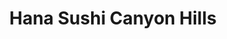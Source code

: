---
layout: place
title: "Hana Sushi Canyon Hills"
permalink: /california/lake-elsinore/hana-sushi-canyon-hills.html
stateAbbr: CA
stateName: California
cityName: Lake Elsinore
seo:
  name: "Hana Sushi Canyon Hills"
  type: Restaurant
  links: http://hanasushicanyonhills.com/
description: "Hana Sushi Canyon Hills serves delicious sushi in Lake Elsinore, California. Try fresh Japanese dishes for a great dining experience. Available for takeout, delivery, lunch, and dinner."
place_id: ChIJ1QkJtnSc3IAREhx5o6Hw7Oo
photos:
  - name: >-
      places/ChIJ1QkJtnSc3IAREhx5o6Hw7Oo/photos/AeeoHcIahZ0kpua0kpRTPOGmkkmUoImt-HcLYviYyuztbpvbsgVgCFRtzBR8vUMIRSZkDn1L76ysyvoK2S8zZP4TH2L6nXIx5X8sO0GAdHqByX9j_4-lLBVXBaH-4Jtt8i1BmIxIfixqUJ-qsICBJlUpu6oeVq2Ue1lEyTFfD95hYFeH3yH6XzzxAWNLtCSyUL5fxQOYxiV2iZIomtfE1WBxrouanQYKhWrr4VVY0h1qNvVIpWH9CrlysCuGs1exx-m41w5GVF4Bygk44TU9xOYSEc2QmcGpCsQuKk0ybfQ3yKBVgwXPbZ-FjZAa8hCw0nsU-6a68QH-n_pn_KKcV0uAXhNh4mbKVMQIGxUG15Sw-qcO__YD2KernywnBEyYoTvG7rmogtXOPM8IriMUUj73_hXQ3ZPQOXISqD7mAsqjmLpYLw
    widthPx: 3024
    heightPx: 4032
    authorAttributions:
      - displayName: Francisco Ponce
        uri: https://maps.google.com/maps/contrib/116347710255851050116
        photoUri: >-
          https://lh3.googleusercontent.com/a-/ALV-UjXJc2fQZkvi26vKqeK7A0MUJx-UlNrbUKjg88_cE9l6S_Ikms81rA=s100-p-k-no-mo
    flagContentUri: >-
      https://www.google.com/local/imagery/report/?cb_client=maps_api_places.places_api&image_key=!1e10!2sCIHM0ogKEICAgIDy-NqhMw&hl=en-US
    googleMapsUri: >-
      https://www.google.com/maps/place//data=!3m4!1e2!3m2!1sCIHM0ogKEICAgIDy-NqhMw!2e10!4m2!3m1!1s0x80dc9c74b60909d5:0xeaecf0a1a3791c12
  - name: >-
      places/ChIJ1QkJtnSc3IAREhx5o6Hw7Oo/photos/AeeoHcL1RboYil_39pBhAkj2yOwcEJ6_7AfbZB8LITLPulDUQqY3919jjR7uLzUH2sgiLEQCa-eFHIjd_ESO82eduYxartAdfjLLK6O9fEhhEiz8tDTcHlPEyNiJC2Hcp613Eio94TmjK8-EHa3ISP4KJ-JBnDTSxGMsMvZcxpnU2XKM4e8XV0OcBuTy70Fm38BVD-hdkqioylBFkL5HIHcmBgjtoeRqYDCaEiuyOOj3IE9cni8FVvI2YSOsfHEsfXjT-qbU9azid25wNNV-fXCtj8WujKZXTQUHiM79RIcCAqSR2w
    widthPx: 4595
    heightPx: 3648
    authorAttributions:
      - displayName: Hana Sushi Canyon Hills
        uri: https://maps.google.com/maps/contrib/101707150412760174875
        photoUri: >-
          https://lh3.googleusercontent.com/a/ACg8ocIGaSPAKRlxiqyBuWsD6wPUtZJQq2VMZ2TBiWtdbSEWub87aA=s100-p-k-no-mo
    flagContentUri: >-
      https://www.google.com/local/imagery/report/?cb_client=maps_api_places.places_api&image_key=!1e10!2sAF1QipPDIbFuwV5JxWf9_zBoSgJQNXb6_r2SACCSqGIQ&hl=en-US
    googleMapsUri: >-
      https://www.google.com/maps/place//data=!3m4!1e2!3m2!1sAF1QipPDIbFuwV5JxWf9_zBoSgJQNXb6_r2SACCSqGIQ!2e10!4m2!3m1!1s0x80dc9c74b60909d5:0xeaecf0a1a3791c12
  - name: >-
      places/ChIJ1QkJtnSc3IAREhx5o6Hw7Oo/photos/AeeoHcK4BSZZ4hlLJekx5aH7ND8yMGBQ9uQR1GYDxegIMMIHkzT1uhHuYIWaHGmDBB7JFU6O9aiIDD6cDuAVFzOopTFm_YI8t8Y2o4M_e2HZqgQct86mhpSDgoD68awinpYOaxU4987CTWDwU87TKuL-SkeoMw800lG4um12Lzz99eXWh3BOV3jYfdy9HAKRxbvrGZU6JoieNbLC27938kl2C8PEfJuLgzK3uL7WUxkue2AMqqRZwAr1XzAO5ZChnPgFWC2qOoFydGUx6UQwi-W3C7w9LYNWeYYqPkbljZPxN8NBEgRVlMtzNjX4pHP3wFKrmwATfEuS8jQGN-zJbnJdggfmZ_SYj4EhzoiAKADAArY5ZX8GMdPPpnclWuOThs0dypV1nbceWQWj3E-ZOLBQ-q4zRU5nIEsKJn1ggeYNZ4Pz0EM
    widthPx: 4032
    heightPx: 3024
    authorAttributions:
      - displayName: MeatMan951
        uri: https://maps.google.com/maps/contrib/117378130049518233303
        photoUri: >-
          https://lh3.googleusercontent.com/a-/ALV-UjU-gOL-65hI4fqaQ-GPAPxYt6YkAfBWnyVInikWteHtjODWPhE=s100-p-k-no-mo
    flagContentUri: >-
      https://www.google.com/local/imagery/report/?cb_client=maps_api_places.places_api&image_key=!1e10!2sCIHM0ogKEICAgICbkYKH1AE&hl=en-US
    googleMapsUri: >-
      https://www.google.com/maps/place//data=!3m4!1e2!3m2!1sCIHM0ogKEICAgICbkYKH1AE!2e10!4m2!3m1!1s0x80dc9c74b60909d5:0xeaecf0a1a3791c12
  - name: >-
      places/ChIJ1QkJtnSc3IAREhx5o6Hw7Oo/photos/AeeoHcLyf25ZULWAg9QAVW822Sqb_LUchEgLzZFsmebLr98nebRRUD-HjmRilsYea41zuX1Box6RJeeiTWoIOD3MDGHrZOFOtlq3CZbpi7DIz67TDkKUB5WlEVtOiI_vicJ022k1KdYc1SnyV9zdgOpZVIY2dEsuBCKXRmdPAj3m3wrYQ_g-5ogzA6EwouRBaKOraZd4ukNv2eZnQv4Bcyp7S3tit_qef7iP2gCJnctFA8EEtvEbZDX-J3scuUYFapuqq8dMhFGAlgI8N0_DNpjcS6MblRRgSGJQgWMo4xBEGny36we7rjxHI_WRepiucu18L4RsJaZnwe3v3lJ9dipO54HkXg1tfjR_jNhsJndPvYZIWnlIPe_p4xa8eZCKqP8FeAKfP6K5wTgDVn0mg_g_rrN65O4elUqmBn_rNzFasUBCnMHo
    widthPx: 4000
    heightPx: 3000
    authorAttributions:
      - displayName: Linda E
        uri: https://maps.google.com/maps/contrib/103579669706819225607
        photoUri: >-
          https://lh3.googleusercontent.com/a-/ALV-UjXVAZ-FrX00B6TR93JqMHvx5LU5-2wfRz_te1EquXUNCo_bpVexSQ=s100-p-k-no-mo
    flagContentUri: >-
      https://www.google.com/local/imagery/report/?cb_client=maps_api_places.places_api&image_key=!1e10!2sCIHM0ogKEICAgID7iO_avAE&hl=en-US
    googleMapsUri: >-
      https://www.google.com/maps/place//data=!3m4!1e2!3m2!1sCIHM0ogKEICAgID7iO_avAE!2e10!4m2!3m1!1s0x80dc9c74b60909d5:0xeaecf0a1a3791c12
  - name: >-
      places/ChIJ1QkJtnSc3IAREhx5o6Hw7Oo/photos/AeeoHcJZ4DOP58QRMO-CHu5JmJmL0hCzbK17Op3zzeEKAsKWAe8FSqOsDMXvRcAJXQt_j5rnRJFD2zl3enTKMUE8x1nxZLLxvmKPuWxjyjMdRS49_Fu3Pe3DsV1ScESuFJCY4Pw5OJCYAskPu-YRGyMoCd7yNMClsps4yfbX6kKjt4IN_EWzq6McYAJpsS26TW7QkeiuA9VGZ0M-k67z8MHOJI7HmqwNKp-dj5DzdABkuo9t2yRQNsrtt7fnftFAVNRFZ3yW7hwOFIoAoszsYivIfDSdIGu-X2uJPiIq6D--GVFdYabt4Dhyg7qh1XQrkP-JOSWuvBv3V-3-jKKnHMVz4KgBIy9SBis8wcNVnUDRXpU-fw9ISbNMRltNkOOsuRmJH68cBOBFJplBp1TsTTlkSA4Y6EADdXABzCtKmIE5ert4uOY
    widthPx: 3000
    heightPx: 4000
    authorAttributions:
      - displayName: Linda E
        uri: https://maps.google.com/maps/contrib/103579669706819225607
        photoUri: >-
          https://lh3.googleusercontent.com/a-/ALV-UjXVAZ-FrX00B6TR93JqMHvx5LU5-2wfRz_te1EquXUNCo_bpVexSQ=s100-p-k-no-mo
    flagContentUri: >-
      https://www.google.com/local/imagery/report/?cb_client=maps_api_places.places_api&image_key=!1e10!2sCIHM0ogKEICAgID7iO-qxwE&hl=en-US
    googleMapsUri: >-
      https://www.google.com/maps/place//data=!3m4!1e2!3m2!1sCIHM0ogKEICAgID7iO-qxwE!2e10!4m2!3m1!1s0x80dc9c74b60909d5:0xeaecf0a1a3791c12
  - name: >-
      places/ChIJ1QkJtnSc3IAREhx5o6Hw7Oo/photos/AeeoHcJ_MirvI3mjkOXTS30qLZrOZUiy9PzRdV0_GQ4IOtiatmqoqtO1AersiUt_RJb8ENk92U6Q-_my2isjIlkytsi5nn__pCQws9MJ8Shm-pfkzgfLKGVml49IWMPQ4PJYxkbAA75-fVMNeufxnKNsvJz6C-kG3TVbXWRxp1tTVdWVUCXRPH0szN5eJWKc8PEfWAM6H1Slwtn5xbXLUGOmLL9jEEWxD5BtLC8YGe1a6nW92ofK0VGb5S9-cJhWQq3eDFfd-5t1t1VQOswDNFdo4m685qjcRuXHKTE1OdBQN_wSEkFnHmCrPk-mxB4a9AiEGBKih1UJ4F5sx0jdu1vKSsI4RFFWx9NvK2FhOcMWcDk4dWLPQHRbm8s9rmcKv2QUPjWpu7cc6bOKkAVz_Ho06KF8iTicSjRn3et4kqTzY-A4kjs
    widthPx: 4800
    heightPx: 3600
    authorAttributions:
      - displayName: Linda E
        uri: https://maps.google.com/maps/contrib/103579669706819225607
        photoUri: >-
          https://lh3.googleusercontent.com/a-/ALV-UjXVAZ-FrX00B6TR93JqMHvx5LU5-2wfRz_te1EquXUNCo_bpVexSQ=s100-p-k-no-mo
    flagContentUri: >-
      https://www.google.com/local/imagery/report/?cb_client=maps_api_places.places_api&image_key=!1e10!2sCIHM0ogKEICAgICN997m1wE&hl=en-US
    googleMapsUri: >-
      https://www.google.com/maps/place//data=!3m4!1e2!3m2!1sCIHM0ogKEICAgICN997m1wE!2e10!4m2!3m1!1s0x80dc9c74b60909d5:0xeaecf0a1a3791c12
  - name: >-
      places/ChIJ1QkJtnSc3IAREhx5o6Hw7Oo/photos/AeeoHcKTuWjq9AkmAXNC9_FOVxoFlG7eAgKWUUf6BUKz6Slzte_HE69Tfd8Hk4Qk3SWClkVuLdr0gTPFzONmD4v8_o__SIJsn7QrYDqDUyaRmHOm0jqeo_5IyoQKT9JtMPjYVQzlST9DFHnr9yxo8djveV4HjSvek37EEH3fZEC8Ka4Ll3Q-dafA0oVuhsg7pu6c15drR5mPU2zK-CIzR_8F3BXhdlCggA9kkRmgAFwO2YZYti4Z3FHTw3A_DYou199e276fdMMPAGuFlyBYGQB6Bc8YSWsUDjiR3Exmp9aKgCvYp0DQLVVm8BCpg5Qw9eb8MG2LSZ-QolkDxkVsk3YPOZeM0Sg-0rzuQPcw5AT58k4QPV718z8PgpikIHpFkQqnqAhMFfWMvLPINedkZtJv6hU3C6MQOR7rEdwgVVJcEtxRiAfe
    widthPx: 4000
    heightPx: 3000
    authorAttributions:
      - displayName: tracy treppa
        uri: https://maps.google.com/maps/contrib/115143158915173512944
        photoUri: >-
          https://lh3.googleusercontent.com/a-/ALV-UjXjDvKJ54o4yR5uOyToWcwTp9AG0uVU0ww_wK-Dwl28AdJ2IJjn=s100-p-k-no-mo
    flagContentUri: >-
      https://www.google.com/local/imagery/report/?cb_client=maps_api_places.places_api&image_key=!1e10!2sCIHM0ogKEICAgIDnnJXXzgE&hl=en-US
    googleMapsUri: >-
      https://www.google.com/maps/place//data=!3m4!1e2!3m2!1sCIHM0ogKEICAgIDnnJXXzgE!2e10!4m2!3m1!1s0x80dc9c74b60909d5:0xeaecf0a1a3791c12
  - name: >-
      places/ChIJ1QkJtnSc3IAREhx5o6Hw7Oo/photos/AeeoHcIRyWSREvFDnAAMJv5RRSMDk4oj7K18LtuWUWD3KQ2j6qfQ4wlAMguI9ZFBnOEJBMdo_yJa9uaMbEBijvxEUFyQuJfHnYbFslrvfv1j7Y3B2z5tI_dyLOM0Fp-c1trQlVnsBJeekQT4vIxB_Pc3VBgfwht6hHdxfN-0OW8ID8eY-2yBBr_RTVQCifOjMvO97vEKzXmmA9GO14YWP_7Sk2v_Ymf5vMbEkGuVIi4s0L06zT8cRL46AeeIcfilT7PgrrqoCRI0zZACrrsBPBE6C1bjtvvJiop4_ej_4s0PHXEZ7X5kqRTMkWGre-oHuvxDxQsw6Pxx_nFPZad5OgIv5h-z0QXGL_oIsuiukwxT2s41e_hTn03mYN-o2lZhzaMx3Y6zCK513-Xmje9soR3NFX1okhnI18IyOFA1dEg00fm0bLY
    widthPx: 4800
    heightPx: 3600
    authorAttributions:
      - displayName: Linda E
        uri: https://maps.google.com/maps/contrib/103579669706819225607
        photoUri: >-
          https://lh3.googleusercontent.com/a-/ALV-UjXVAZ-FrX00B6TR93JqMHvx5LU5-2wfRz_te1EquXUNCo_bpVexSQ=s100-p-k-no-mo
    flagContentUri: >-
      https://www.google.com/local/imagery/report/?cb_client=maps_api_places.places_api&image_key=!1e10!2sCIHM0ogKEICAgICN976ehQE&hl=en-US
    googleMapsUri: >-
      https://www.google.com/maps/place//data=!3m4!1e2!3m2!1sCIHM0ogKEICAgICN976ehQE!2e10!4m2!3m1!1s0x80dc9c74b60909d5:0xeaecf0a1a3791c12
  - name: >-
      places/ChIJ1QkJtnSc3IAREhx5o6Hw7Oo/photos/AeeoHcJbX0xAJUxi-yFmCv91fLnolW-8VDimWCNfKODK6vm_vNvr5f2pvfw_7oUWQJxveDaSRuEyEbPrV61oqi1EkXABvuOEXr6roPPYLwIojolsHiVPlZtlL9NZ6sYxIRCUrJXj-OuWWNzVndwjngtQNGexq8_EAR2nfpczFT-pfnA3deitI7fdN5JVJynART23vfErG1mA4DT08je2j_YL-KwBq1OKXzhi5qDStxsiWRe-8KobQ1IDVvFoomd-Zj21bTNaec_dR_wNpPH-PlBVHaxAewo91ULrEV35wVUlHAAPiUHY5NUPxoeX94n8oSH4qiImp8Lv9KPcq7VTCht38RJdZWda8JKkK_x0V6yOE_ac4YbLCL3EWWF_NfwzRmOYtMsTeccR7jXyAzPICvXn4bHd9hjqK-nHi5LQNWx0TCfUfA
    widthPx: 4032
    heightPx: 3024
    authorAttributions:
      - displayName: MeatMan951
        uri: https://maps.google.com/maps/contrib/117378130049518233303
        photoUri: >-
          https://lh3.googleusercontent.com/a-/ALV-UjU-gOL-65hI4fqaQ-GPAPxYt6YkAfBWnyVInikWteHtjODWPhE=s100-p-k-no-mo
    flagContentUri: >-
      https://www.google.com/local/imagery/report/?cb_client=maps_api_places.places_api&image_key=!1e10!2sCIHM0ogKEICAgICbkYKHNA&hl=en-US
    googleMapsUri: >-
      https://www.google.com/maps/place//data=!3m4!1e2!3m2!1sCIHM0ogKEICAgICbkYKHNA!2e10!4m2!3m1!1s0x80dc9c74b60909d5:0xeaecf0a1a3791c12
  - name: >-
      places/ChIJ1QkJtnSc3IAREhx5o6Hw7Oo/photos/AeeoHcIji_IDT5kxJJlGK-VqTnKzisHFkLVRQhgBIK81NgD7ZYe38QAM9BAdnHhGnWgfu9JSmhpe5LYCsk5EwKF7J7-1-VEm7weCdheeXUTNRG00eXZ2_WuToT-qpUbGHUFMc9Z-ZU2s2t4hJ54xOKYsQAQ0YsDOgjeWPGWcPE5RcEAgd7YiNdnGmc2JsotO4Bqs1P_jatT9bzKehPuWH-yoDTn7aeI6DR1hVtkLRGbY0rAJ-D0n8k9eO4qcjss92zxrCnVaWenwhLR8zieiUqXup55HAPG4yKv6NRT-DMNleXW4f3k1hpSm5PfAsQ2Adw_pR5G9OkM2vrk4oqHSsSXHF1WbvnsjPXBjWBc-pMpyX94j72R1zU4UWrLeGNC8zzkjLFnv_AXq_FwReeDYdPZ28m8Y3_gqTVAHBHwx5rR_8BSzhQ
    widthPx: 4032
    heightPx: 3024
    authorAttributions:
      - displayName: Serenity Minucci
        uri: https://maps.google.com/maps/contrib/111118515048142526171
        photoUri: >-
          https://lh3.googleusercontent.com/a/ACg8ocKTaVJ48-0JXXTSgKYeW0UpNUQwRrVZ13yAbedmROQeLIZYMQ=s100-p-k-no-mo
    flagContentUri: >-
      https://www.google.com/local/imagery/report/?cb_client=maps_api_places.places_api&image_key=!1e10!2sCIHM0ogKEICAgIDRxZiaDw&hl=en-US
    googleMapsUri: >-
      https://www.google.com/maps/place//data=!3m4!1e2!3m2!1sCIHM0ogKEICAgIDRxZiaDw!2e10!4m2!3m1!1s0x80dc9c74b60909d5:0xeaecf0a1a3791c12
address: 29989 Canyon Hills Rd STE 1705, Lake Elsinore, CA 92532, USA
street: 29989 Canyon Hills Rd STE 1705
city: Lake Elsinore
state: CA
zip: '92532'
country: USA
neighborhood: null
latitude: '33.666791'
longitude: '-117.263314'
accessibility_options:
  wheelchairAccessibleParking: true
  wheelchairAccessibleEntrance: true
  wheelchairAccessibleRestroom: true
  wheelchairAccessibleSeating: true
business_status: OPERATIONAL
name: Hana Sushi Canyon Hills
google_maps_links:
  directionsUri: >-
    https://www.google.com/maps/dir//''/data=!4m7!4m6!1m1!4e2!1m2!1m1!1s0x80dc9c74b60909d5:0xeaecf0a1a3791c12!3e0
  placeUri: https://maps.google.com/?cid=16928169676401875986
  writeAReviewUri: >-
    https://www.google.com/maps/place//data=!4m3!3m2!1s0x80dc9c74b60909d5:0xeaecf0a1a3791c12!12e1
  reviewsUri: >-
    https://www.google.com/maps/place//data=!4m4!3m3!1s0x80dc9c74b60909d5:0xeaecf0a1a3791c12!9m1!1b1
  photosUri: >-
    https://www.google.com/maps/place//data=!4m3!3m2!1s0x80dc9c74b60909d5:0xeaecf0a1a3791c12!10e5
primary_type: Sushi Restaurant
opening_hours:
  regular: null
  current: null
secondary_opening_hours:
  regular:
    weekdayDescriptions: null
    type: null
  current:
    weekdayDescriptions: null
    type: null
phone: (951) 244-1200
price_level: PRICE_LEVEL_MODERATE
price_range: $30 &ndash; $50
rating: '4.6'
rating_count: 0
website: http://hanasushicanyonhills.com/
reviews:
  - name: >-
      places/ChIJ1QkJtnSc3IAREhx5o6Hw7Oo/reviews/ChZDSUhNMG9nS0VJQ0FnTUNRei1HWEZnEAE
    relativePublishTimeDescription: a month ago
    rating: 5
    text:
      text: >-
        Was recommended by a friend. Best sushi I have had in a while. Will
        definitely be coming back
      languageCode: en
    originalText:
      text: >-
        Was recommended by a friend. Best sushi I have had in a while. Will
        definitely be coming back
      languageCode: en
    authorAttribution:
      displayName: Brandon Youngman
      uri: https://www.google.com/maps/contrib/101022890845847885425/reviews
      photoUri: >-
        https://lh3.googleusercontent.com/a-/ALV-UjUA0q3C150wyCONFsbL-woTbavin2vnbJaWeFJeD6hPuRPrBb9c=s128-c0x00000000-cc-rp-mo-ba4
    publishTime: '2025-03-08T03:19:38.090658Z'
    flagContentUri: >-
      https://www.google.com/local/review/rap/report?postId=ChZDSUhNMG9nS0VJQ0FnTUNRei1HWEZnEAE&d=17924085&t=1
    googleMapsUri: >-
      https://www.google.com/maps/reviews/data=!4m6!14m5!1m4!2m3!1sChZDSUhNMG9nS0VJQ0FnTUNRei1HWEZnEAE!2m1!1s0x80dc9c74b60909d5:0xeaecf0a1a3791c12
  - name: >-
      places/ChIJ1QkJtnSc3IAREhx5o6Hw7Oo/reviews/ChZDSUhNMG9nS0VJQ0FnSURYdFl5U05REAE
    relativePublishTimeDescription: 5 months ago
    rating: 5
    text:
      text: >-
        Our favorite local sushi spot they have the best sushi deals!! We always
        order the tempura ice cream and the Mailbu Roll is our #1 favorite along
        with the Ichiban roll and the fried rice roll which we just tried for
        the first time. Yummy I already want to go back.
      languageCode: en
    originalText:
      text: >-
        Our favorite local sushi spot they have the best sushi deals!! We always
        order the tempura ice cream and the Mailbu Roll is our #1 favorite along
        with the Ichiban roll and the fried rice roll which we just tried for
        the first time. Yummy I already want to go back.
      languageCode: en
    authorAttribution:
      displayName: Diana Torres
      uri: https://www.google.com/maps/contrib/103643632708229749423/reviews
      photoUri: >-
        https://lh3.googleusercontent.com/a/ACg8ocJiV9EZ8UkMFImaVYHxtcUQ3uMtNYq2JFaPrLZkTWjsqR-XhqgU=s128-c0x00000000-cc-rp-mo-ba2
    publishTime: '2024-10-29T22:02:07.796483Z'
    flagContentUri: >-
      https://www.google.com/local/review/rap/report?postId=ChZDSUhNMG9nS0VJQ0FnSURYdFl5U05REAE&d=17924085&t=1
    googleMapsUri: >-
      https://www.google.com/maps/reviews/data=!4m6!14m5!1m4!2m3!1sChZDSUhNMG9nS0VJQ0FnSURYdFl5U05REAE!2m1!1s0x80dc9c74b60909d5:0xeaecf0a1a3791c12
  - name: >-
      places/ChIJ1QkJtnSc3IAREhx5o6Hw7Oo/reviews/ChZDSUhNMG9nS0VJQ0FnSUNia1lLSFpBEAE
    relativePublishTimeDescription: 8 months ago
    rating: 5
    text:
      text: >-
        Great quality of sushi 🍣! The rolls are perfect size and very
        delicious! Each bit is savory 😋! Great time to go for lunch with the
        “lunch specials” and pretty quiet at that time too! Attentive service! I
        will definitely be back for the sushi!!
      languageCode: en
    originalText:
      text: >-
        Great quality of sushi 🍣! The rolls are perfect size and very
        delicious! Each bit is savory 😋! Great time to go for lunch with the
        “lunch specials” and pretty quiet at that time too! Attentive service! I
        will definitely be back for the sushi!!
      languageCode: en
    authorAttribution:
      displayName: MeatMan951
      uri: https://www.google.com/maps/contrib/117378130049518233303/reviews
      photoUri: >-
        https://lh3.googleusercontent.com/a-/ALV-UjU-gOL-65hI4fqaQ-GPAPxYt6YkAfBWnyVInikWteHtjODWPhE=s128-c0x00000000-cc-rp-mo-ba4
    publishTime: '2024-07-28T04:43:14.843731Z'
    flagContentUri: >-
      https://www.google.com/local/review/rap/report?postId=ChZDSUhNMG9nS0VJQ0FnSUNia1lLSFpBEAE&d=17924085&t=1
    googleMapsUri: >-
      https://www.google.com/maps/reviews/data=!4m6!14m5!1m4!2m3!1sChZDSUhNMG9nS0VJQ0FnSUNia1lLSFpBEAE!2m1!1s0x80dc9c74b60909d5:0xeaecf0a1a3791c12
  - name: >-
      places/ChIJ1QkJtnSc3IAREhx5o6Hw7Oo/reviews/ChZDSUhNMG9nS0VJQ0FnSURlcV95SU5BEAE
    relativePublishTimeDescription: 2 years ago
    rating: 5
    text:
      text: >-
        We have been customers since the day this place was opened. It has been
        one of our favorite places, especially when it comes to sushi. I
        apologize for just now reviewing this spot. The sushi is always fresh
        and good portions to price point. The servers have always been right on
        any requests and the sushi chefs are creative and fun.


        The prices are reasonable and the owners have been like family. The
        owners, Both Steve and Michelle are amazing people through and through.
        They have cared for each of theirs guests with the upmost in service and
        community. Due to health issues they have made the unselfish decision to
        sell the store. It breaks our hearts to see them go. We wish the nothing
        but the best in their future. We hope that the new owners uphold the
        same level of product and service as they promise.
      languageCode: en
    originalText:
      text: >-
        We have been customers since the day this place was opened. It has been
        one of our favorite places, especially when it comes to sushi. I
        apologize for just now reviewing this spot. The sushi is always fresh
        and good portions to price point. The servers have always been right on
        any requests and the sushi chefs are creative and fun.


        The prices are reasonable and the owners have been like family. The
        owners, Both Steve and Michelle are amazing people through and through.
        They have cared for each of theirs guests with the upmost in service and
        community. Due to health issues they have made the unselfish decision to
        sell the store. It breaks our hearts to see them go. We wish the nothing
        but the best in their future. We hope that the new owners uphold the
        same level of product and service as they promise.
      languageCode: en
    authorAttribution:
      displayName: David Molner
      uri: https://www.google.com/maps/contrib/110789123772165940162/reviews
      photoUri: >-
        https://lh3.googleusercontent.com/a-/ALV-UjXerxBQBSVUT7izcGNQmes-6gPoCttOAUKvfvhgxfHeHA4SUOY=s128-c0x00000000-cc-rp-mo-ba6
    publishTime: '2022-10-19T18:05:55.627293Z'
    flagContentUri: >-
      https://www.google.com/local/review/rap/report?postId=ChZDSUhNMG9nS0VJQ0FnSURlcV95SU5BEAE&d=17924085&t=1
    googleMapsUri: >-
      https://www.google.com/maps/reviews/data=!4m6!14m5!1m4!2m3!1sChZDSUhNMG9nS0VJQ0FnSURlcV95SU5BEAE!2m1!1s0x80dc9c74b60909d5:0xeaecf0a1a3791c12
  - name: >-
      places/ChIJ1QkJtnSc3IAREhx5o6Hw7Oo/reviews/ChdDSUhNMG9nS0VJQ0FnSURUM3VlNDhRRRAB
    relativePublishTimeDescription: 10 months ago
    rating: 2
    text:
      text: >-
        I just spent $30 on this. This snack cost me $30! Where the heck is my
        rice? Where the heck is the main course portion? Just look at it, they
        give you one or two bites of rice and hardly nothing of the dish I
        ordered. Sure it was delicious but I just spent $30 on a snack. Where is
        the rest of it. First time here and definitely the last. $30 freaking
        dollars spent and I’m still hungry.
      languageCode: en
    originalText:
      text: >-
        I just spent $30 on this. This snack cost me $30! Where the heck is my
        rice? Where the heck is the main course portion? Just look at it, they
        give you one or two bites of rice and hardly nothing of the dish I
        ordered. Sure it was delicious but I just spent $30 on a snack. Where is
        the rest of it. First time here and definitely the last. $30 freaking
        dollars spent and I’m still hungry.
      languageCode: en
    authorAttribution:
      displayName: David Goodrich
      uri: https://www.google.com/maps/contrib/115757977906030420053/reviews
      photoUri: >-
        https://lh3.googleusercontent.com/a/ACg8ocLdX624KGk4EaGxw8IkcQUNf582-TTyM93gN40tMkeI7ZsWLg=s128-c0x00000000-cc-rp-mo-ba4
    publishTime: '2024-05-25T01:46:30.955554Z'
    flagContentUri: >-
      https://www.google.com/local/review/rap/report?postId=ChdDSUhNMG9nS0VJQ0FnSURUM3VlNDhRRRAB&d=17924085&t=1
    googleMapsUri: >-
      https://www.google.com/maps/reviews/data=!4m6!14m5!1m4!2m3!1sChdDSUhNMG9nS0VJQ0FnSURUM3VlNDhRRRAB!2m1!1s0x80dc9c74b60909d5:0xeaecf0a1a3791c12
parking_options:
  freeParkingLot: true
  freeStreetParking: true
  valetParking: false
payment_options:
  acceptsCreditCards: true
  acceptsDebitCards: true
  acceptsCashOnly: false
  acceptsNfc: true
allow_dogs: null
curbside_pickup: false
delivery: true
dine_in: true
good_for_children: true
good_for_groups: true
good_for_sports: null
live_music: false
menu_for_children: true
outdoor_seating: true
reservable: true
restroom: true
serves_beer: true
serves_breakfast: false
serves_brunch: false
serves_cocktails: true
serves_coffee: null
serves_dinner: true
serves_dessert: true
serves_lunch: true
serves_vegetarian_food: false
serves_wine: true
takeout: true
update_category: essentials
summary: null

---